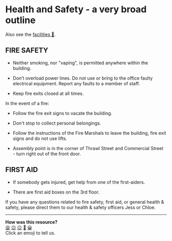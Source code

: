 Health and Safety - a very broad outline
========

Also see the [facilities :pill:](./facilities.md).

FIRE SAFETY
------

* Neither smoking, nor "vaping", is permitted anywhere within the building.

* Don’t overload power lines. Do not use or bring to the office faulty electrical equipment. Report any faults to a member of staff.

* Keep fire exits closed at all times.

In the event of a fire:

* Follow the fire exit signs to vacate the building.

* Don't stop to collect personal belongings.

* Follow the instructions of the Fire Marshals to leave the building, fire exit signs and do not use lifts.

* Assembly point is in the corner of Thrawl Street and Commercial Street - turn right out of the front door.

FIRST AID
--------

* If somebody gets injured, get help from one of the first-aiders.

* There are first aid boxes on the 3rd floor.

If you have any questions related to fire safety, first aid, or general health & safety, please direct them to our health & safety officers Jess or Chloe.

<!-- BEGIN GENERATED SECTION DO NOT EDIT -->

---

**How was this resource?**  
[😫](https://airtable.com/shrUJ3t7KLMqVRFKR?prefill_Repository=makersacademy/course&prefill_File=pills/health_and_safety.md&prefill_Sentiment=😫) [😕](https://airtable.com/shrUJ3t7KLMqVRFKR?prefill_Repository=makersacademy/course&prefill_File=pills/health_and_safety.md&prefill_Sentiment=😕) [😐](https://airtable.com/shrUJ3t7KLMqVRFKR?prefill_Repository=makersacademy/course&prefill_File=pills/health_and_safety.md&prefill_Sentiment=😐) [🙂](https://airtable.com/shrUJ3t7KLMqVRFKR?prefill_Repository=makersacademy/course&prefill_File=pills/health_and_safety.md&prefill_Sentiment=🙂) [😀](https://airtable.com/shrUJ3t7KLMqVRFKR?prefill_Repository=makersacademy/course&prefill_File=pills/health_and_safety.md&prefill_Sentiment=😀)  
Click an emoji to tell us.

<!-- END GENERATED SECTION DO NOT EDIT -->
